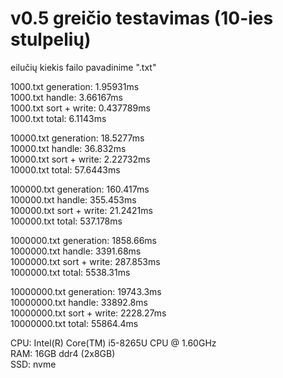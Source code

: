 # v0.5 greičio testavimas (10-ies stulpelių)
eilučių kiekis failo pavadinime ".txt"

1000.txt generation: 1.95931ms  
1000.txt handle: 3.66167ms  
1000.txt sort + write: 0.437789ms  
1000.txt total: 6.1143ms  

10000.txt generation: 18.5277ms  
10000.txt handle: 36.832ms  
10000.txt sort + write: 2.22732ms  
10000.txt total: 57.6443ms  

100000.txt generation: 160.417ms  
100000.txt handle: 355.453ms  
100000.txt sort + write: 21.2421ms  
100000.txt total: 537.178ms  

1000000.txt generation: 1858.66ms  
1000000.txt handle: 3391.68ms  
1000000.txt sort + write: 287.853ms  
1000000.txt total: 5538.31ms  

10000000.txt generation: 19743.3ms  
10000000.txt handle: 33892.8ms  
10000000.txt sort + write: 2228.27ms  
10000000.txt total: 55864.4ms  

CPU:	Intel(R) Core(TM) i5-8265U CPU @ 1.60GHz  
RAM:	16GB ddr4 (2x8GB)  
SSD:	nvme  
